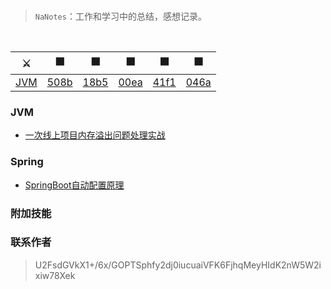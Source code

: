 
<div align="center">  
</div><br>


> `NaNotes`：工作和学习中的总结，感想记录。

<br/>


|⚔️ | ⬛ | ⬛ | ⬛ | ⬛  | ⬛
| :--------: | :---------: | :---------: | :---------: | :---------: | :---------:| 
| [JVM](#JVM)| [508b](#常用集合) |[18b5](#jvm) | [00ea](#分布式相关) |[41f1](#常用框架第三方组件)|[046a](#数据结构与算法)| [附加技能](#附加技能)|

### JVM
- [一次线上项目内存溢出问题处理实战](https://github.com/Season02/NaNotes/blob/master/MD/java-senior/oom.md)

### Spring
- [SpringBoot自动配置原理](https://github.com/Season02/NaNotes/blob/master/MD/java-senior/spring-boot-auto-config-concept.md)

### 附加技能


### 联系作者

> U2FsdGVkX1+/6x/GOPTSphfy2dj0iucuaiVFK6FjhqMeyHIdK2nW5W2ixiw78Xek
